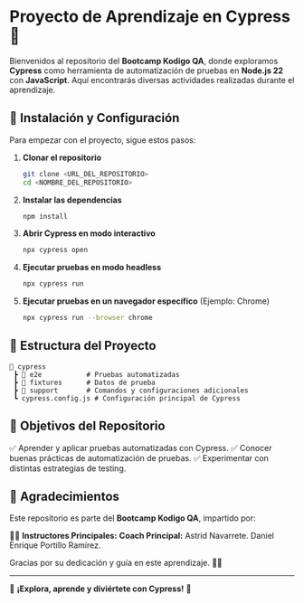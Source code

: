 # Proyecto de Aprendizaje en Cypress 🚀

Bienvenidos al repositorio del **Bootcamp Kodigo QA**, donde exploramos **Cypress** como herramienta de automatización de pruebas en **Node.js 22** con **JavaScript**. Aquí encontrarás diversas actividades realizadas durante el aprendizaje.

## 🚀 Instalación y Configuración

Para empezar con el proyecto, sigue estos pasos:

1. **Clonar el repositorio**
   ```sh
   git clone <URL_DEL_REPOSITORIO>
   cd <NOMBRE_DEL_REPOSITORIO>
   ```

2. **Instalar las dependencias**
   ```sh
   npm install
   ```

3. **Abrir Cypress en modo interactivo**
   ```sh
   npx cypress open
   ```

4. **Ejecutar pruebas en modo headless**
   ```sh
   npx cypress run
   ```

5. **Ejecutar pruebas en un navegador específico** (Ejemplo: Chrome)
   ```sh
   npx cypress run --browser chrome
   ```

## 📁 Estructura del Proyecto

```
📂 cypress
 ┣ 📂 e2e           # Pruebas automatizadas
 ┣ 📂 fixtures      # Datos de prueba
 ┣ 📂 support       # Comandos y configuraciones adicionales
 ┗ cypress.config.js # Configuración principal de Cypress
```

## 🎯 Objetivos del Repositorio
✅ Aprender y aplicar pruebas automatizadas con Cypress.
✅ Conocer buenas prácticas de automatización de pruebas.
✅ Experimentar con distintas estrategias de testing.

## 🙌 Agradecimientos
Este repositorio es parte del **Bootcamp Kodigo QA**, impartido por:

👨‍🏫 **Instructores Principales:** 
  **Coach Principal:** Astrid Navarrete.
  Daniel Enrique Portillo Ramírez.  

Gracias por su dedicación y guía en este aprendizaje. 🚀🔥

---

📌 **¡Explora, aprende y diviértete con Cypress!** 🚀

